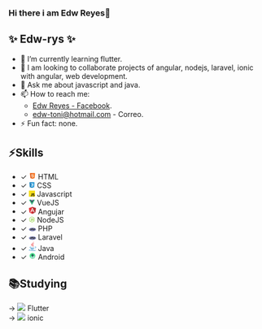### Hi there i am Edw Reyes👋


## ✨ **Edw-rys** ✨

- 🌱 I’m currently learning flutter.
- 👯 I am looking to collaborate projects of angular, nodejs, laravel, ionic with angular, web development.
- 💬 Ask me about javascript and java.
- 📫 How to reach me: 
  * [Edw Reyes - Facebook](https://www.facebook.com/edw.rysv/).
  * edw-toni@hotmail.com - Correo.
- ⚡ Fun fact: none.

## ⚡️Skills
* ✓ <img src="https://github.com/edw-rys/edw-rys/blob/master/.github/html5.png" width="14"> HTML <br>
* ✓ <img src="https://github.com/edw-rys/edw-rys/blob/master/.github/css.jpg" width="12"> CSS <br>
* ✓ <img src="https://github.com/edw-rys/edw-rys/blob/master/.github/js.png" width="12"> Javascript <br>
* ✓ <img src="https://github.com/edw-rys/edw-rys/blob/master/.github/vue.png" width="12"> VueJS <br>
* ✓ <img src="https://github.com/edw-rys/edw-rys/blob/master/.github/angular.png" width="14"> Angujar <br>
* ✓ <img src="https://github.com/edw-rys/edw-rys/blob/master/.github/node-js.png" width="12"> NodeJS <br>
* ✓ <img src="https://github.com/edw-rys/edw-rys/blob/master/.github/php.png" width="14"> PHP <br>
* ✓ <img src="https://github.com/edw-rys/edw-rys/blob/master/.github/php.png" width="14"> Laravel <br>
* ✓ <img src="https://github.com/edw-rys/edw-rys/blob/master/.github/java.png" width="14"> Java <br>
* ✓ <img src="https://github.com/edw-rys/edw-rys/blob/master/.github/android.png" width="14"> Android <br>


## 📚Studying
→ <img src="https://github.com/ronaldtorres/ronaldtorres/blob/master/.github/flutter.png" width="12"> Flutter <br>
→ <img src="https://github.com/ronaldtorres/ronaldtorres/blob/master/.github/ionic.png" width="12"> ionic <br>

